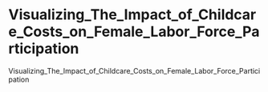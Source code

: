 # Visualizing_The_Impact_of_Childcare_Costs_on_Female_Labor_Force_Participation
Visualizing_The_Impact_of_Childcare_Costs_on_Female_Labor_Force_Participation
